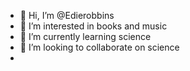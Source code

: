 - 👋 Hi, I’m @Edierobbins
- 👀 I’m interested in books and music
- 🌱 I’m currently learning science 
- 💞️ I’m looking to collaborate on science
-

<!---
Edierobbins/Edierobbins is a ✨ special ✨ repository because its `README.md` (this file) appears on your GitHub profile.
You can click the Preview link to take a look at your changes.
--->
